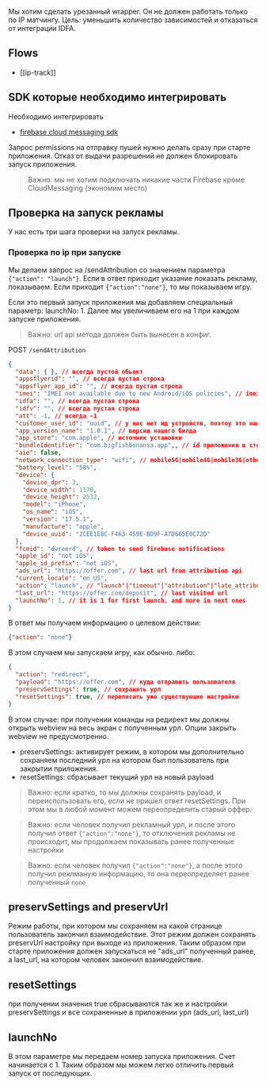 Мы хотим сделать урезанный wrapper.
Он не должен работать только по IP матчингу. Цель: уменьшить количество зависимостей и отказаться от интеграции IDFA.
## Flows
- [[ip-track]]
## SDK которые необходимо интегрировать
Необходимо интегрировать
- [firebase cloud messaging sdk](https://pub.dev/packages/firebase_messaging)

Запрос permissions на отправку пушей нужно делать сразу при старте приложения. Отказ от выдачи разрешений не должен блокировать запуск приложения.

> Важно: мы не хотим подключать никакие части Firebase кроме CloudMessaging (экономим место)

## Проверка на запуск рекламы
У нас есть три шага проверки на запуск рекламы.
### Проверка по ip при запуске
Мы делаем запрос на /sendAttribution со значением параметра `{"action": "launch"}`. Если в ответ приходит указание показать рекламу, показываем. Если приходит `{"action":"none"}`, то мы показываем игру. 

Если это первый запуск приложения мы добавляем специальный параметр: launchNo: 1. Далее мы увеличиваем его на 1 при каждом запуске приложения.


> Важно: url api метода должен быть вынесен в конфиг.

POST `/sendAttribution`
```json
{
  "data": {	}, // всегда пустой обьект
  "appsflyerid": "", // всегда пустая строка
  "appsflyer_app_id": "", // всегда пустая строка
  "imei": "IMEI not available due to new Android/iOS policies", // imei, может быть любая строка
  "idfa": "", // всегда пустая строка
  "idfv": "", // всегда пустая строка
  "att": -1, // всегда -1
  "customer_user_id": "uuid", // у нас нет ид устройств, поэтоу это наш ид инсталяции, просто uuid сохраненный в appdata, чтобы он не менялся при перезапуске
  "app_version_name": "1.0.1", // версия нашего билда
  "app_store": "com.apple", // источник установки
  "bundleIdentifier": "com.bigfishbonansa.app",, // id приложения в сторе для идентификации приложения
  "aie": false,
  "network_connection_type": "wifi", // mobile5G|mobile4G|mobile3G|otherMobile
  "battery_level": "58%",
  "device": {
    "device_dpr": 3,
    "device_width": 1170,
    "device_height": 2532,
    "model": "iPhone",
    "os_name": "iOS",
    "version": "17.5.1",
    "manufacture": "apple",
    "device_uuid": "2CEE1E8C-F463-459E-BD9F-A7D665E0C72D"
  },
  "fcmid": "dwreerd", // token to send firebase notifications
  "apple_id": "not iOS",
  "apple_id_prefix": "not iOS",
  "ads_url": "https://offer.com", // last url from attribution api
  "current_locale": "en_US",
  "action": "launch", // "launch"|"timeout"|"attribution"|"late_attribution",
  "last_url": "https://offer.com/deposit", // last visited url
  "launchNo": 1, // it is 1 for first launch, and more in next ones
}
```

В ответ мы получаем информацию о целевом действии:
```json
{"action": "none"}
```
В этом случаем мы запускаем игру, как обычно.
либо:
```json
{
  "action": "redirect",
  "payload": "https://offer.com", // куда отправить пользователя
  "preservSettings": true, // сохранять урл
  "resetSettings": true, // переписать уже существующие настройки
}
```
В этом случае: при получении команды на редирект мы должны открыть webview на весь экран с полученным урл. Опции закрыть webview не предусмотренно.
- preservSettings: активирует режим, в котором мы дополнительно сохраняем последний урл на котором был пользователь при закрытии приложения.
- resetSettings: сбрасывает текущий урл на новый payload

> Важно: если кратко, то мы должны сохранять payload, и переиспользовать его, если не пришел ответ resetSettings. При этом мы в любой момент можем переопределить старый оффер.

> Важно: если человек получил рекламный урл, и после этого получил ответ `{"action":"none"}`, то отключения рекламы не происходит, мы продолжаем показывать ранее полученные настройки

> Важно: если человек получил `{"action":"none"}`, а после этого получил реклманую информацию, то она переопределяет ранее полученный `none`

## preservSettings and preservUrl
Режим работы, при котором мы сохраняем на какой странице пользователь закончил взаимодействие. Этот режим должен сохранять preservUrl настройку при выходе из приложения. Таким образом при старте приложения должен запускаться не "ads_url" полученный ранее, а last_url, на котором человек закончил взаимодействие.
## resetSettings
при получении значения true сбрасываются так же и настройки preservSettings и все сохраненные в приложении урл (ads_url, last_url)

## launchNo
В этом параметре мы передаем номер запуска приложения. Счет начинается с 1. Таким образом мы можем легко отличить первый запуск от последующих.